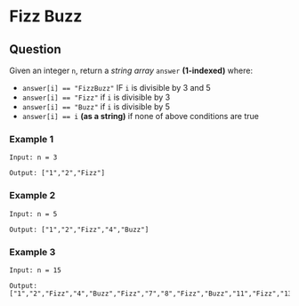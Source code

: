 # Fizz Buzz

## Question

Given an integer `n`, return a _string_ _array_ `answer` **(1-indexed)** where:

- `answer[i] == "FizzBuzz"` IF `i` is divisible by 3 and 5
- `answer[i] == "Fizz"` if `i` is divisible by 3
- `answer[i] == "Buzz"` if `i` is divisible by 5
- `answer[i] == i` **(as a string)** if none of above conditions are true

### Example 1

```text
Input: n = 3

Output: ["1","2","Fizz"]
```

### Example 2

```text
Input: n = 5

Output: ["1","2","Fizz","4","Buzz"]
```

### Example 3

```text
Input: n = 15

Output: ["1","2","Fizz","4","Buzz","Fizz","7","8","Fizz","Buzz","11","Fizz","13","14","FizzBuzz"]
```
